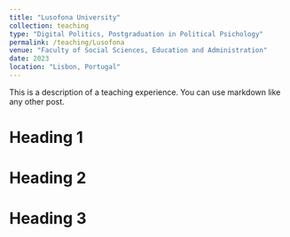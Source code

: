 ```yaml
---
title: "Lusofona University"
collection: teaching
type: "Digital Politics, Postgraduation in Political Psichology"
permalink: /teaching/Lusofona
venue: "Faculty of Social Sciences, Education and Administration"
date: 2023
location: "Lisbon, Portugal"
---
```


This is a description of a teaching experience. You can use markdown like any other post.

Heading 1
======

Heading 2
======

Heading 3
======
